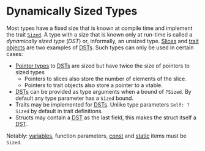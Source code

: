 # Dynamically Sized Types

Most types have a fixed size that is known at compile time and implement the
trait [`Sized`][sized]. A type with a size that is known only at run-time is
called a _dynamically sized type_ (_DST_) or, informally, an unsized type.
[Slices] and [trait objects] are two examples of <abbr title="dynamically sized
types">DSTs</abbr>. Such types can only be used in certain cases:

* [Pointer types] to <abbr title="dynamically sized types">DSTs</abbr> are
  sized but have twice the size of pointers to sized types
    * Pointers to slices also store the number of elements of the slice.
    * Pointers to trait objects also store a pointer to a vtable.
* <abbr title="dynamically sized types">DSTs</abbr> can be provided as
  type arguments when a bound of `?Sized`. By default any type parameter
  has a `Sized` bound.
* Traits may be implemented for <abbr title="dynamically sized
  types">DSTs</abbr>. Unlike type parameters `Self: ?Sized` by default in trait
  definitions.
* Structs may contain a <abbr title="dynamically sized type">DST</abbr> as the
  last field, this makes the struct itself a
  <abbr title="dynamically sized type">DST</abbr>.

Notably: [variables], function parameters, [const] and [static] items must be
`Sized`.

[sized]: special-types-and-traits.html#sized
[Slices]: types/slice.html
[trait objects]: types/trait-object.html
[Pointer types]: types/pointer.html
[variables]: variables.html
[const]: items/constant-items.html
[static]: items/static-items.html
